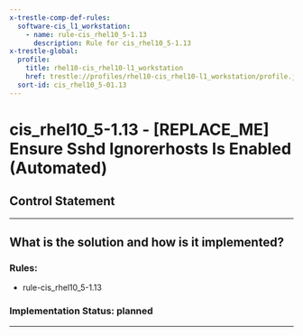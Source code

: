 ```yaml
---
x-trestle-comp-def-rules:
  software-cis_l1_workstation:
    - name: rule-cis_rhel10_5-1.13
      description: Rule for cis_rhel10_5-1.13
x-trestle-global:
  profile:
    title: rhel10-cis_rhel10-l1_workstation
    href: trestle://profiles/rhel10-cis_rhel10-l1_workstation/profile.json
  sort-id: cis_rhel10_5-01.13
---
```


# cis_rhel10_5-1.13 - \[REPLACE_ME\] Ensure Sshd Ignorerhosts Is Enabled (Automated)

## Control Statement

______________________________________________________________________

## What is the solution and how is it implemented?

<!-- For implementation status enter one of: implemented, partial, planned, alternative, not-applicable -->

<!-- Note that the list of rules under ### Rules: is read-only and changes will not be captured after assembly to JSON -->

<!-- Add control implementation description here for control: cis_rhel10_5-1.13 -->

### Rules:

  - rule-cis_rhel10_5-1.13

### Implementation Status: planned

______________________________________________________________________
